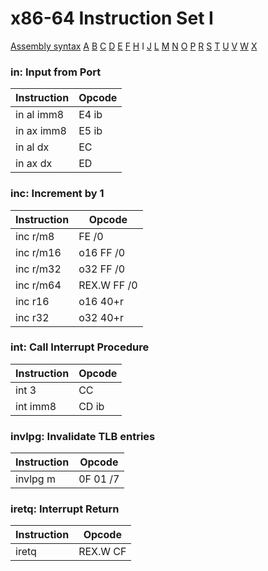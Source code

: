 x86-64 Instruction Set I
========================

[Assembly syntax](AssemblyX64.md)
[A](AssemblyX64A.md) [B](AssemblyX64B.md) [C](AssemblyX64C.md)
[D](AssemblyX64D.md) [E](AssemblyX64E.md) [F](AssemblyX64F.md)
[H](AssemblyX64H.md) I [J](AssemblyX64J.md)
[L](AssemblyX64L.md) [M](AssemblyX64M.md) [N](AssemblyX64N.md)
[O](AssemblyX64O.md) [P](AssemblyX64P.md) [R](AssemblyX64R.md)
[S](AssemblyX64S.md) [T](AssemblyX64T.md) [U](AssemblyX64U.md)
[V](AssemblyX64V.md) [W](AssemblyX64W.md) [X](AssemblyX64X.md)

### in: Input from Port

| Instruction | Opcode |
| ----------- | ------ |
| in al imm8  | E4 ib  |
| in ax imm8  | E5 ib  |
| in al dx    | EC     |
| in ax dx    | ED     |

### inc: Increment by 1

| Instruction | Opcode      |
| ----------- | ----------- |
| inc r/m8    | FE /0       |
| inc r/m16   | o16 FF /0   |
| inc r/m32   | o32 FF /0   |
| inc r/m64   | REX.W FF /0 |
| inc r16     | o16 40+r    |
| inc r32     | o32 40+r    |

### int: Call Interrupt Procedure

| Instruction | Opcode |
| ----------- | ------ |
| int 3       | CC     |
| int imm8    | CD ib  |

### invlpg: Invalidate TLB entries

| Instruction | Opcode   |
| ----------- | -------- |
| invlpg m    | 0F 01 /7 |

### iretq: Interrupt Return

| Instruction | Opcode   |
| ----------- | -------- |
| iretq       | REX.W CF |
